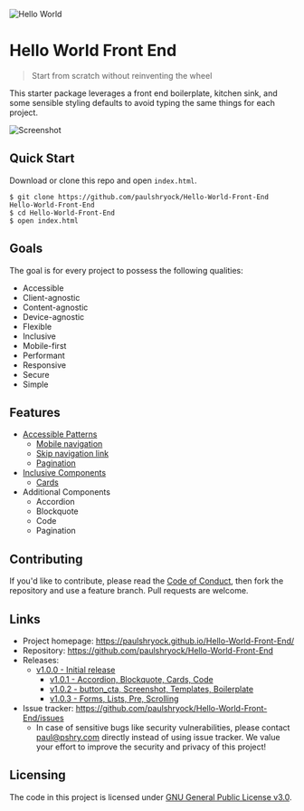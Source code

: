 ![Hello World](https://raw.githubusercontent.com/paulshryock/Hello-World-Front-End/master/favicon.ico)

# Hello World Front End
> Start from scratch without reinventing the wheel

This starter package leverages a front end boilerplate, kitchen sink, and some sensible styling defaults to avoid typing the same things for each project.

![Screenshot](https://raw.githubusercontent.com/paulshryock/Hello-World-Front-End/master/img/screenshot.png "Screenshot")

## Quick Start

Download or clone this repo and open `index.html`.

```shell
$ git clone https://github.com/paulshryock/Hello-World-Front-End Hello-World-Front-End
$ cd Hello-World-Front-End
$ open index.html
```

## Goals

The goal is for every project to possess the following qualities:

- Accessible
- Client-agnostic
- Content-agnostic
- Device-agnostic
- Flexible
- Inclusive
- Mobile-first
- Performant
- Responsive
- Secure
- Simple

## Features

- [Accessible Patterns](http://www.a11ymatters.com/patterns/)
	- [Mobile navigation](http://www.a11ymatters.com/pattern/mobile-nav/)
	- [Skip navigation link](http://www.a11ymatters.com/pattern/skip-link/)
	- [Pagination](http://www.a11ymatters.com/pattern/pagination/)
- [Inclusive Components](https://inclusive-components.design/)
	- [Cards](https://inclusive-components.design/cards/)
- Additional Components
	- Accordion
	- Blockquote
	- Code
	- Pagination

## Contributing

If you'd like to contribute, please read the [Code of Conduct](https://github.com/paulshryock/Hello-World-Front-End/blob/master/CODE_OF_CONDUCT.md), then fork the repository and use a feature
branch. Pull requests are welcome.

## Links

- Project homepage: https://paulshryock.github.io/Hello-World-Front-End/
- Repository: https://github.com/paulshryock/Hello-World-Front-End
- Releases:
	- [v1.0.0 - Initial release](https://github.com/paulshryock/Hello-World-Front-End/releases/tag/v1.0.0)
		- [v1.0.1 - Accordion, Blockquote, Cards, Code](https://github.com/paulshryock/Hello-World-Front-End/releases/tag/v1.0.1)
		- [v1.0.2 - button_cta, Screenshot, Templates, Boilerplate](https://github.com/paulshryock/Hello-World-Front-End/releases/tag/v1.0.2)
		- [v1.0.3 - Forms, Lists, Pre, Scrolling](https://github.com/paulshryock/Hello-World-Front-End/releases/tag/v1.0.3)
		<!-- - [v1.0.4](https://github.com/paulshryock/Hello-World-Front-End/releases/tag/v1.0.4) -->
		<!-- - [v1.0.5](https://github.com/paulshryock/Hello-World-Front-End/releases/tag/v1.0.5) -->
		<!-- - [v1.0.6](https://github.com/paulshryock/Hello-World-Front-End/releases/tag/v1.0.6) -->
		<!-- - [v1.0.7](https://github.com/paulshryock/Hello-World-Front-End/releases/tag/v1.0.7) -->
		<!-- - [v1.0.8](https://github.com/paulshryock/Hello-World-Front-End/releases/tag/v1.0.8) -->
		<!-- - [v1.0.9](https://github.com/paulshryock/Hello-World-Front-End/releases/tag/v1.0.9) -->
- Issue tracker: https://github.com/paulshryock/Hello-World-Front-End/issues
  - In case of sensitive bugs like security vulnerabilities, please contact
    paul@pshry.com directly instead of using issue tracker. We value your effort
    to improve the security and privacy of this project!
<!-- - Related projects:
  - Your other project: https://github.com/your/other-project/
  - Someone else's project: https://github.com/someones/awesome-project/ -->


## Licensing

The code in this project is licensed under [GNU General Public License v3.0](https://github.com/paulshryock/Hello-World-Front-End/blob/master/LICENSE).